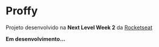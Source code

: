 # Proffy
Projeto desenvolvido na **Next Level Week 2** da [Rocketseat](https://github.com/Rocketseat)

**Em desenvolvimento...**
